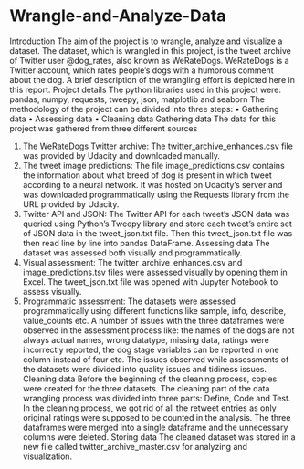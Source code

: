 # Wrangle-and-Analyze-Data
Introduction
The aim of the project is to wrangle, analyze and visualize a dataset. The dataset,
which is wrangled in this project, is the tweet archive of Twitter user @dog_rates,
also known as WeRateDogs. WeRateDogs is a Twitter account, which rates people’s
dogs with a humorous comment about the dog. A brief description of the wrangling
effort is depicted here in this report.
Project details
The python libraries used in this project were: pandas, numpy, requests, tweepy, json,
matplotlib and seaborn
The methodology of the project can be divided into three steps:
• Gathering data
• Assessing data
• Cleaning data
Gathering data
The data for this project was gathered from three different sources
1. The WeRateDogs Twitter archive: The twitter_archive_enhances.csv file was
provided by Udacity and downloaded manually.
2. The tweet image predictions: The file image_predictions.csv contains the
information about what breed of dog is present in which tweet according to a
neural network. It was hosted on Udacity’s server and was downloaded
programmatically using the Requests library from the URL provided by
Udacity.
3. Twitter API and JSON: The Twitter API for each tweet’s JSON data was
queried using Python’s Tweepy library and store each tweet’s entire set of
JSON data in the tweet_json.txt file. Then this tweet_json.txt file was then
read line by line into pandas DataFrame.
Assessing data
The dataset was assessed both visually and programmatically.
1. Visual assessment: The twitter_archive_enhances.csv and
image_predictions.tsv files were assessed visually by opening them in Excel.
The tweet_json.txt file was opened with Jupyter Notebook to assess visually.
2. Programmatic assessment: The datasets were assessed programmatically using
different functions like sample, info, describe, value_counts etc.
A number of issues with the three dataframes were observed in the assessment
process like: the names of the dogs are not always actual names, wrong datatype,
missing data, ratings were incorrectly reported, the dog stage variables can be
reported in one column instead of four etc. The issues observed while assessments of
the datasets were divided into quality issues and tidiness issues.
Cleaning data
Before the beginning of the cleaning process, copies were created for the three
datasets. The cleaning part of the data wrangling process was divided into three parts:
Define, Code and Test. In the cleaning process, we got rid of all the retweet entries as
only original ratings were supposed to be counted in the analysis. The three
dataframes were merged into a single dataframe and the unnecessary columns were
deleted.
Storing data
The cleaned dataset was stored in a new file called twitter_archive_master.csv for
analyzing and visualization.
